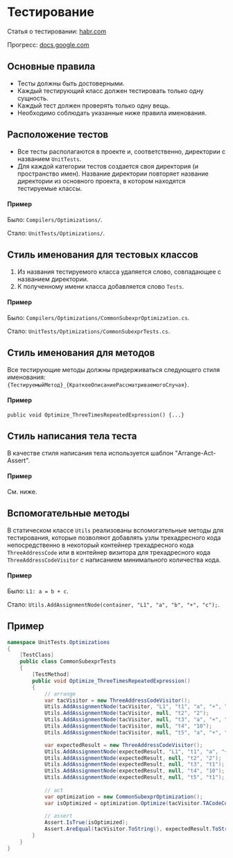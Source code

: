 # Тестирование

Статья о тестировании: [habr.com](https://habr.com/ru/post/169381/)

Прогресс: [docs.google.com](https://docs.google.com/spreadsheets/d/1u98H52a17wpgJkMp_O0qtMFU6mfNi8Iehc6hL6ILmbQ/edit?usp=sharing)

## Основные правила

* Тесты должны быть достоверными.
* Каждый тестирующий класс должен тестировать только одну сущность.
* Каждый тест должен проверять только одну вещь.
* Необходимо соблюдать указанные ниже правила именования.

## Расположение тестов

* Все тесты располагаются в проекте и, соответственно, директории с названием `UnitTests`. 
* Для каждой категории тестов создается своя директория (и пространство имен). Название директории повторяет название директории 
из основного проекта, в котором находятся тестируемые классы. 

#### Пример

Было: `Compilers/Optimizations/`. 

Стало: `UnitTests/Optimizations/`.

## Cтиль именования для тестовых классов

1. Из названия тестируемого класса удаляется слово, совпадающее с названием директории. 
2. К полученному имени класса добавляется слово `Tests`. 

#### Пример

Было: `Compilers/Optimizations/CommonSubexprOptimization.cs`. 

Стало: `UnitTests/Optimizations/CommonSubexprTests.cs`.

## Cтиль именования для методов

Все тестирующие методы должны придерживаться следующего стиля именования:
`{ТестируемыйМетод}_{КраткоеОписаниеРассматриваемогоСлучая}`.

#### Пример

`public void Optimize_ThreeTimesRepeatedExpression() {...}`

## Стиль написания тела теста

В качестве стиля написания тела используется шаблон "Arrange-Act-Assert".

#### Пример

См. ниже.

## Вспомогательные методы

В статическом классе `Utils` реализованы вспомогательные методы для тестирования, которые позволяют добавлять узлы трехадресного кода
непосредственно в некоторый контейнер трехадресного кода `ThreeAddressCode` или в контейнер визитора для трехадресного кода 
`ThreeAddressCodeVisitor` с написанием минимального количества кода.

#### Пример

Было: `L1: a = b + c`. 

Стало: `Utils.AddAssignmentNode(container, "L1", "a", "b", "+", "c");`.

## Пример

```c#
namespace UnitTests.Optimizations
{
    [TestClass]
    public class CommonSubexprTests
    {
        [TestMethod]
        public void Optimize_ThreeTimesRepeatedExpression()
        {
            // arrange
            var tacVisitor = new ThreeAddressCodeVisitor();
            Utils.AddAssignmentNode(tacVisitor, "L1", "t1", "a", "+", "b");
            Utils.AddAssignmentNode(tacVisitor, null, "t2", "2");
            Utils.AddAssignmentNode(tacVisitor, null, "t3", "a", "+", "b");
            Utils.AddAssignmentNode(tacVisitor, null, "t4", "10");
            Utils.AddAssignmentNode(tacVisitor, null, "t5", "a", "+", "b");

            var expectedResult = new ThreeAddressCodeVisitor();
            Utils.AddAssignmentNode(expectedResult, "L1", "t1", "a", "+", "b");
            Utils.AddAssignmentNode(expectedResult, null, "t2", "2");
            Utils.AddAssignmentNode(expectedResult, null, "t3", "t1");
            Utils.AddAssignmentNode(expectedResult, null, "t4", "10");
            Utils.AddAssignmentNode(expectedResult, null, "t5", "t1");
            
            // act
            var optimization = new CommonSubexprOptimization();
            var isOptimized = optimization.Optimize(tacVisitor.TACodeContainer);
            
            // assert
            Assert.IsTrue(isOptimized);
            Assert.AreEqual(tacVisitor.ToString(), expectedResult.ToString());
        }
    }
}
```
